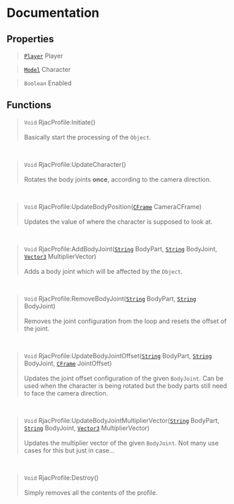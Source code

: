 # Documentation

## Properties

> [`Player`](https://developer.roblox.com/en-us/api-reference/class/Player) Player

> [`Model`](https://developer.roblox.com/en-us/api-reference/class/Model) Character

> `Boolean` Enabled

## Functions

> `Void` RjacProfile:Initiate() <br> <br>
Basically start the processing of the `Object`.

<br>

> `Void` RjacProfile:UpdateCharacter() <br> <br>
Rotates the body joints **once**, according to the camera direction.

<br>

> `Void` RjacProfile:UpdateBodyPosition([`CFrame`](https://developer.roblox.com/en-us/api-reference/datatype/CFrame) CameraCFrame) <br> <br>
Updates the value of where the character is supposed to look at.

<br>

> `Void` RjacProfile:AddBodyJoint([`String`](https://developer.roblox.com/en-us/articles/String) BodyPart, [`String`](https://developer.roblox.com/en-us/articles/String) BodyJoint, [`Vector3`](https://developer.roblox.com/en-us/api-reference/datatype/Vector3) MultiplierVector) <br> <br>
Adds a body joint which will be affected by the `Object`.

<br>

> `Void` RjacProfile:RemoveBodyJoint([`String`](https://developer.roblox.com/en-us/articles/String) BodyPart, [`String`](https://developer.roblox.com/en-us/articles/String) BodyJoint) <br> <br>
Removes the joint configuration from the loop and resets the offset of the joint.

<br>

> `Void` RjacProfile:UpdateBodyJointOffset([`String`](https://developer.roblox.com/en-us/articles/String) BodyPart, [`String`](https://developer.roblox.com/en-us/articles/String) BodyJoint, [`CFrame`](https://developer.roblox.com/en-us/api-reference/datatype/CFrame) JointOffset) <br> <br>
Updates the joint offset configuration of the given `BodyJoint`. Can be used when the character is being rotated but the body parts still need to face the camera direction.

<br>

> `Void` RjacProfile:UpdateBodyJointMultiplierVector([`String`](https://developer.roblox.com/en-us/articles/String) BodyPart, [`String`](https://developer.roblox.com/en-us/articles/String) BodyJoint, [`Vector3`](https://developer.roblox.com/en-us/api-reference/datatype/Vector3) MultiplierVector) <br> <br>
Updates the multiplier vector of the given `BodyJoint`. Not many use cases for this but just in case...

<br>

> `Void` RjacProfile:Destroy() <br> <br>
Simply removes all the contents of the profile.